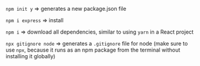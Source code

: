 `npm init y` => generates a new package.json file

`npm i express` => install <npm package>

`npm i` => download all dependencies, similar to using `yarn` in a React project

`npx gitignore node` => generates a `.gitignore` file for node (make sure to use `npx`, because it runs as an npm package from the terminal without installing it globally)

